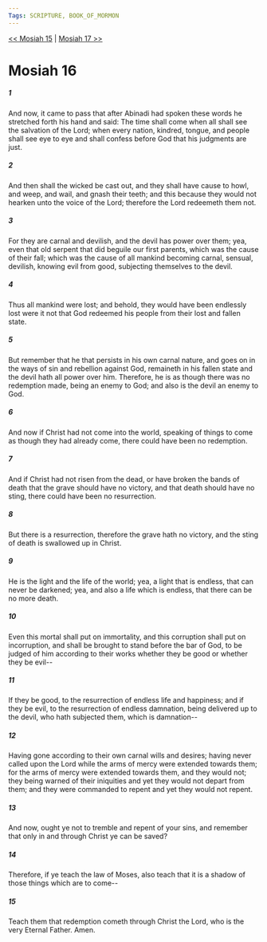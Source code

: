 ```yaml
---
Tags: SCRIPTURE, BOOK_OF_MORMON
---
```


[<< Mosiah 15](BOOK_OF_MORMON/08_Mosiah/Mosiah_15.md) | [Mosiah 17 >>](BOOK_OF_MORMON/08_Mosiah/Mosiah_17.md)

# Mosiah 16

##### 1
 And now, it came to pass that after Abinadi had spoken these words he stretched forth his hand and said: The time shall come when all shall see the salvation of the Lord; when every nation, kindred, tongue, and people shall see eye to eye and shall confess before God that his judgments are just.
##### 2
 And then shall the wicked be cast out, and they shall have cause to howl, and weep, and wail, and gnash their teeth; and this because they would not hearken unto the voice of the Lord; therefore the Lord redeemeth them not.
##### 3
 For they are carnal and devilish, and the devil has power over them; yea, even that old serpent that did beguile our first parents, which was the cause of their fall; which was the cause of all mankind becoming carnal, sensual, devilish, knowing evil from good, subjecting themselves to the devil.
##### 4
 Thus all mankind were lost; and behold, they would have been endlessly lost were it not that God redeemed his people from their lost and fallen state.
##### 5
 But remember that he that persists in his own carnal nature, and goes on in the ways of sin and rebellion against God, remaineth in his fallen state and the devil hath all power over him. Therefore, he is as though there was no redemption made, being an enemy to God; and also is the devil an enemy to God.
##### 6
 And now if Christ had not come into the world, speaking of things to come as though they had already come, there could have been no redemption.
##### 7
 And if Christ had not risen from the dead, or have broken the bands of death that the grave should have no victory, and that death should have no sting, there could have been no resurrection.
##### 8
 But there is a resurrection, therefore the grave hath no victory, and the sting of death is swallowed up in Christ.
##### 9
 He is the light and the life of the world; yea, a light that is endless, that can never be darkened; yea, and also a life which is endless, that there can be no more death.
##### 10
 Even this mortal shall put on immortality, and this corruption shall put on incorruption, and shall be brought to stand before the bar of God, to be judged of him according to their works whether they be good or whether they be evil--
##### 11
 If they be good, to the resurrection of endless life and happiness; and if they be evil, to the resurrection of endless damnation, being delivered up to the devil, who hath subjected them, which is damnation--
##### 12
 Having gone according to their own carnal wills and desires; having never called upon the Lord while the arms of mercy were extended towards them; for the arms of mercy were extended towards them, and they would not; they being warned of their iniquities and yet they would not depart from them; and they were commanded to repent and yet they would not repent.
##### 13
 And now, ought ye not to tremble and repent of your sins, and remember that only in and through Christ ye can be saved?
##### 14
 Therefore, if ye teach the law of Moses, also teach that it is a shadow of those things which are to come--
##### 15
 Teach them that redemption cometh through Christ the Lord, who is the very Eternal Father. Amen.
